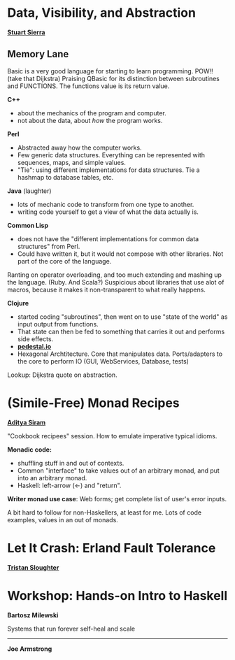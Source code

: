 Data, Visibility, and Abstraction
=====================================
**[Stuart Sierra](http://twitter.com/stuartsierra)**

Memory Lane
----------------
Basic is a very good language for starting to learn programming. POW!!
(take that Dijkstra)
Praising QBasic for its distinction between subroutines and FUNCTIONS.
The functions value is its return value.

**C++** 
- about the mechanics of the program and computer.
- not about the data, about _how_ the program works.

**Perl**
- Abstracted away how the computer works.
- Few generic data structures. Everything can be represented with sequences, maps, and simple values.
- "Tie": using different implementations for data structures. Tie a hashmap to database tables, etc.

**Java** (laughter)
- lots of mechanic code to transform from one type to another.
- writing code yourself to get a view of what the data actually is.

**Common Lisp**
- does not have the "different implementations for common data structures" from Perl.
- Could have written it, but it would not compose with other libraries. Not part of the core of the language.

Ranting on operator overloading, and too much extending and mashing up the language. (Ruby. And Scala?)
Suspicious about libraries that use alot of macros, because it makes it non-transparent to what really happens.

**Clojure**
- started coding "subroutines", then went on to use "state of the world" as input output from functions.
- That state can then be fed to something that carries it out and performs side effects.
- **[pedestal.io](http://pedestal.io)**
- Hexagonal Archtitecture. Core that manipulates data. Ports/adapters to the core to perform IO (GUI, WebServices, Database, tests)

Lookup: Dijkstra quote on abstraction.








(Simile-Free) Monad Recipes
===================================
**[Aditya Siram](http://twitter.com/deech)**

"Cookbook recipees" session. How to emulate imperative typical idioms.

**Monadic code:**
- shuffling stuff in and out of contexts.
- Common "interface" to take values out of an arbitrary monad, and put into an arbitrary monad.
- Haskell: left-arrow (&lt;-) and "return".

**Writer monad use case**: Web forms; get complete list of user's error inputs.

A bit hard to follow for non-Haskellers, at least for me. Lots of code examples, values in an out of monads.
 







Let It Crash: Erland Fault Tolerance
======================================
**[Tristan Sloughter](http://twitter.com/t_sloughter)**











Workshop: Hands-on Intro to Haskell
====================================
**Bartosz Milewski**





Systems that run forever self-heal and scale
**********************************************
**Joe Armstrong**

